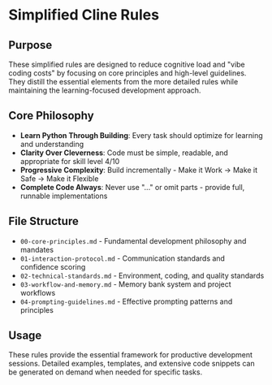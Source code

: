 # Simplified Cline Rules

## Purpose

These simplified rules are designed to reduce cognitive load and "vibe coding costs" by focusing on core principles and high-level guidelines. They distill the essential elements from the more detailed rules while maintaining the learning-focused development approach.

## Core Philosophy

- **Learn Python Through Building**: Every task should optimize for learning and understanding
- **Clarity Over Cleverness**: Code must be simple, readable, and appropriate for skill level 4/10
- **Progressive Complexity**: Build incrementally - Make it Work → Make it Safe → Make it Flexible
- **Complete Code Always**: Never use "..." or omit parts - provide full, runnable implementations

## File Structure

- `00-core-principles.md` - Fundamental development philosophy and mandates
- `01-interaction-protocol.md` - Communication standards and confidence scoring
- `02-technical-standards.md` - Environment, coding, and quality standards
- `03-workflow-and-memory.md` - Memory bank system and project workflows
- `04-prompting-guidelines.md` - Effective prompting patterns and principles

## Usage

These rules provide the essential framework for productive development sessions. Detailed examples, templates, and extensive code snippets can be generated on demand when needed for specific tasks.
